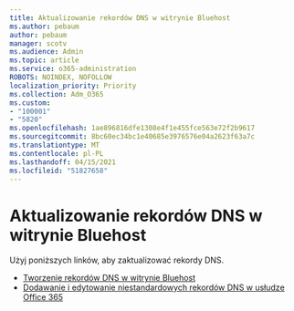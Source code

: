 ```yaml
---
title: Aktualizowanie rekordów DNS w witrynie Bluehost
ms.author: pebaum
author: pebaum
manager: scotv
ms.audience: Admin
ms.topic: article
ms.service: o365-administration
ROBOTS: NOINDEX, NOFOLLOW
localization_priority: Priority
ms.collection: Adm_O365
ms.custom:
- "100001"
- "5820"
ms.openlocfilehash: 1ae896816dfe1308e4f1e455fce563e72f2b9617
ms.sourcegitcommit: 8bc60ec34bc1e40685e3976576e04a2623f63a7c
ms.translationtype: MT
ms.contentlocale: pl-PL
ms.lasthandoff: 04/15/2021
ms.locfileid: "51827658"
---
```

# <a name="update-dns-records-at-bluehost"></a>Aktualizowanie rekordów DNS w witrynie Bluehost

Użyj poniższych linków, aby zaktualizować rekordy DNS.

- [Tworzenie rekordów DNS w witrynie Bluehost](https://docs.microsoft.com/microsoft-365/admin/dns/create-dns-records-at-bluehost?view=o365-worldwide)
- [Dodawanie i edytowanie niestandardowych rekordów DNS w usłudze Office 365](https://docs.microsoft.com/microsoft-365/admin/setup/add-domain#add-or-edit-custom-dns-records)